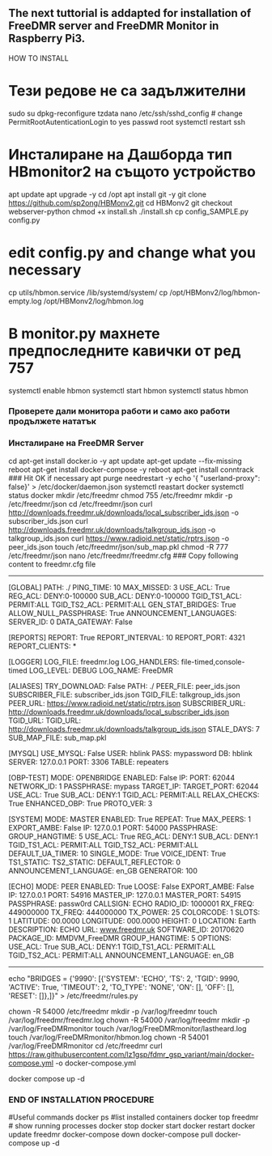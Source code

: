 
## The next tuttorial is addapted for installation of FreeDMR server and FreeDMR Monitor in Raspberry Pi3.
HOW TO INSTALL

# Тези редове не са задължителни ###
sudo su 
dpkg-reconfigure tzdata 
nano /etc/ssh/sshd_config  # change PermitRootAutenticationLogin to yes
passwd root
systemctl restart ssh
# Инсталиране на Дашборда  тип HBmonitor2 на същото устройство ###
apt update
apt upgrade -y
cd /opt
apt install git -y
git clone https://github.com/sp2ong/HBMonv2.git
cd HBMonv2
git checkout webserver-python
chmod +x install.sh
./install.sh
cp config_SAMPLE.py config.py
# edit config.py and change what you necessary
cp utils/hbmon.service /lib/systemd/system/
cp /opt/HBMonv2/log/hbmon-empty.log /opt/HBMonv2/log/hbmon.log
# В monitor.py махнете предпоследните кавички от ред 757
systemctl enable hbmon
systemctl start hbmon
systemctl status hbmon
### Проверете дали монитора работи и само ако работи продължете нататък ###

### Инсталиране на FreeDMR Server
cd
apt-get install docker.io -y
apt update
apt-get update --fix-missing
reboot
apt-get install docker-compose -y
reboot
apt-get install conntrack  ### Hit OK if necessary
apt purge needrestart -y
echo '{ "userland-proxy": false}' > /etc/docker/daemon.json
systemctl reastart docker
systemctl status docker
mkdir /etc/freedmr
chmod 755 /etc/freedmr
mkdir -p /etc/freedmr/json
cd /etc/freedmr/json
curl http://downloads.freedmr.uk/downloads/local_subscriber_ids.json -o subscriber_ids.json
curl http://downloads.freedmr.uk/downloads/talkgroup_ids.json -o talkgroup_ids.json
curl https://www.radioid.net/static/rptrs.json -o peer_ids.json
touch /etc/freedmr/json/sub_map.pkl
chmod -R 777 /etc/freedmr/json
nano /etc/freedmr/freedmr.cfg     ### Copy following content to freedmr.cfg file
*******************************************
[GLOBAL]
PATH: ./
PING_TIME: 10
MAX_MISSED: 3
USE_ACL: True
REG_ACL: DENY:0-100000
SUB_ACL: DENY:0-100000
TGID_TS1_ACL: PERMIT:ALL
TGID_TS2_ACL: PERMIT:ALL
GEN_STAT_BRIDGES: True
ALLOW_NULL_PASSPHRASE: True
ANNOUNCEMENT_LANGUAGES:
SERVER_ID: 0
DATA_GATEWAY: False


[REPORTS]
REPORT: True
REPORT_INTERVAL: 10
REPORT_PORT: 4321
REPORT_CLIENTS: *

[LOGGER]
LOG_FILE: freedmr.log
LOG_HANDLERS: file-timed,console-timed
LOG_LEVEL: DEBUG
LOG_NAME: FreeDMR

[ALIASES]
TRY_DOWNLOAD: False
PATH: ./
PEER_FILE: peer_ids.json
SUBSCRIBER_FILE: subscriber_ids.json
TGID_FILE: talkgroup_ids.json
PEER_URL: https://www.radioid.net/static/rptrs.json
SUBSCRIBER_URL: http://downloads.freedmr.uk/downloads/local_subscriber_ids.json
TGID_URL: TGID_URL: http://downloads.freedmr.uk/downloads/talkgroup_ids.json
STALE_DAYS: 7
SUB_MAP_FILE: sub_map.pkl

[MYSQL]
USE_MYSQL: False
USER: hblink
PASS: mypassword
DB: hblink
SERVER: 127.0.0.1
PORT: 3306
TABLE: repeaters

[OBP-TEST]
MODE: OPENBRIDGE
ENABLED: False
IP:
PORT: 62044
NETWORK_ID: 1
PASSPHRASE: mypass
TARGET_IP: 
TARGET_PORT: 62044
USE_ACL: True
SUB_ACL: DENY:1
TGID_ACL: PERMIT:ALL
RELAX_CHECKS: True
ENHANCED_OBP: True
PROTO_VER: 3

[SYSTEM]
MODE: MASTER
ENABLED: True
REPEAT: True
MAX_PEERS: 1
EXPORT_AMBE: False
IP: 127.0.0.1
PORT: 54000
PASSPHRASE:
GROUP_HANGTIME: 5
USE_ACL: True
REG_ACL: DENY:1
SUB_ACL: DENY:1
TGID_TS1_ACL: PERMIT:ALL
TGID_TS2_ACL: PERMIT:ALL
DEFAULT_UA_TIMER: 10
SINGLE_MODE: True
VOICE_IDENT: True
TS1_STATIC:
TS2_STATIC:
DEFAULT_REFLECTOR: 0
ANNOUNCEMENT_LANGUAGE: en_GB
GENERATOR: 100

[ECHO]
MODE: PEER
ENABLED: True
LOOSE: False
EXPORT_AMBE: False
IP: 127.0.0.1
PORT: 54916
MASTER_IP: 127.0.0.1
MASTER_PORT: 54915
PASSPHRASE: passw0rd
CALLSIGN: ECHO
RADIO_ID: 1000001
RX_FREQ: 449000000
TX_FREQ: 444000000
TX_POWER: 25
COLORCODE: 1
SLOTS: 1
LATITUDE: 00.0000
LONGITUDE: 000.0000
HEIGHT: 0
LOCATION: Earth
DESCRIPTION: ECHO
URL: www.freedmr.uk
SOFTWARE_ID: 20170620
PACKAGE_ID: MMDVM_FreeDMR
GROUP_HANGTIME: 5
OPTIONS:
USE_ACL: True
SUB_ACL: DENY:1
TGID_TS1_ACL: PERMIT:ALL
TGID_TS2_ACL: PERMIT:ALL
ANNOUNCEMENT_LANGUAGE: en_GB
***************************************

echo "BRIDGES = {'9990': [{'SYSTEM': 'ECHO', 'TS': 2, 'TGID': 9990, 'ACTIVE': True, 'TIMEOUT': 2, 'TO_TYPE': 'NONE', 'ON': [], 'OFF': [], 'RESET': []},]}" > /etc/freedmr/rules.py

chown -R 54000 /etc/freedmr
mkdir -p /var/log/freedmr
touch /var/log/freedmr/freedmr.log
chown -R 54000 /var/log/freedmr
mkdir -p /var/log/FreeDMRmonitor
touch /var/log/FreeDMRmonitor/lastheard.log
touch /var/log/FreeDMRmonitor/hbmon.log
chown -R 54001 /var/log/FreeDMRmonitor
cd /etc/freedmr
curl https://raw.githubusercontent.com/lz1gsp/fdmr_gsp_variant/main/docker-compose.yml -o docker-compose.yml

docker compose up -d

### END OF INSTALLATION PROCEDURE  ###

#Useful commands
docker ps  #list installed containers
docker top freedmr  # show running processes
docker stop
docker start
docker restart
docker update freedmr
docker-compose down
docker-compose pull
docker-compose up -d

